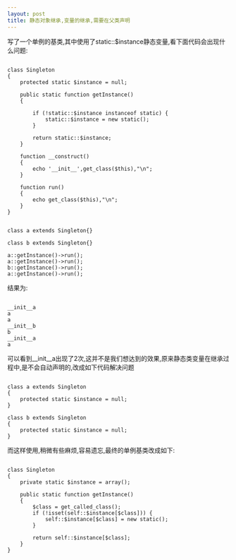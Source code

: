 ```yaml
---
layout: post
title: 静态对象继承,变量的继承,需要在父类声明
---
```


写了一个单例的基类,其中使用了static::$instance静态变量,看下面代码会出现什么问题:

```

class Singleton
{
    protected static $instance = null;

    public static function getInstance()
    {

        if (!static::$instance instanceof static) {
            static::$instance = new static();
        }

        return static::$instance;
    }

    function __construct()
    {
        echo '__init__',get_class($this),"\n";
    }
    
    function run()
    {
        echo get_class($this),"\n";
    }
}


class a extends Singleton{}

class b extends Singleton{}

a::getInstance()->run();
a::getInstance()->run();
b::getInstance()->run();
a::getInstance()->run();

```

结果为:

<!-- more -->

```

__init__a
a
a
__init__b
b
__init__a
a
```

可以看到__init__a出现了2次,这并不是我们想达到的效果,原来静态类变量在继承过程中,是不会自动声明的,改成如下代码解决问题

```

class a extends Singleton
{
    protected static $instance = null;
}

class b extends Singleton
{
    protected static $instance = null;
}

```

而这样使用,稍微有些麻烦,容易遗忘,最终的单例基类改成如下:

```

class Singleton
{
    private static $instance = array();

    public static function getInstance()
    {
        $class = get_called_class();
        if (!isset(self::$instance[$class])) {
            self::$instance[$class] = new static();
        }

        return self::$instance[$class];
    }
}

```
